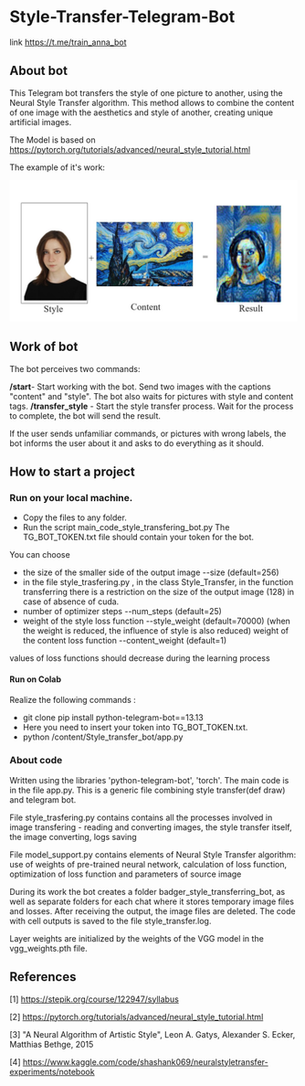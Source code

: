 # Style-Transfer-Telegram-Bot

link https://t.me/train_anna_bot

## About bot
This Telegram bot transfers the style of one picture to another, using the Neural Style Transfer algorithm. This method allows to combine the content of one image with the aesthetics and style of another, creating unique artificial images.

The Мodel is based on
 https://pytorch.org/tutorials/advanced/neural_style_tutorial.html

The example of it's work:

![](https://github.com/EndAnn/Style_transfer_bot/blob/main/images/gith1.jpg)


## Work of bot
The bot perceives two commands:

**/start**- Start working with the bot.
Send two images with the captions "content" and "style".
The bot also waits for pictures with style and content tags.
**/transfer_style** - Start the style transfer process.
Wait for the process to complete, the bot will send the result.

If the user sends unfamiliar commands, or pictures with wrong labels, the bot informs the user about it and asks to do everything as it should.

## How to start a project

### Run on your local machine.
- Copy the files to any folder.
- Run the script main_code_style_transfering_bot.py
The TG_BOT_TOKEN.txt file should contain your token for the bot.

You can choose
- the size of the smaller side of the output image --size (default=256)
- in the file style_trasfering.py , in the class Style_Transfer, in the function transferring there is a restriction on the size of the output image (128) in case of absence of cuda.
- number of optimizer steps --num_steps (default=25)
- weight of the style loss function --style_weight (default=70000)
(when the weight is reduced, the influence of style is also reduced)
 weight of the content loss function --content_weight (default=1)

values of loss functions should decrease during the learning process

#### Run on Colab
Realize the following commands :
- git clone
pip install python-telegram-bot==13.13
- Here you need to insert your token into TG_BOT_TOKEN.txt.
- python /content/Style_transfer_bot/app.py 

### About code
Written using the libraries 'python-telegram-bot', 'torch'.
The main code is in the file app.py.
This is a generic file combining style transfer(def draw) and telegram bot.

File style_trasfering.py contains contains all the processes involved in image transfering - reading and converting images, the style transfer itself, the image converting, logs saving

File model_support.py contains elements of Neural Style Transfer algorithm: use of weights of pre-trained neural network, calculation of loss function, optimization of loss function and parameters of source image

During its work the bot creates a folder badger_style_transferring_bot, as well as separate folders for each chat where it stores temporary image files and losses. After receiving the output, the image files are deleted. The code with cell outputs is saved to the file style_transfer.log.

Layer weights are initialized by the weights of the VGG model in the vgg_weights.pth file.

## References
 <a id="1">[1]</a>
 https://stepik.org/course/122947/syllabus

 <a id="2">[2]</a>
 https://pytorch.org/tutorials/advanced/neural_style_tutorial.html

 <a id="3">[3]</a>
  "A Neural Algorithm of Artistic Style",
  Leon A. Gatys, Alexander S. Ecker, Matthias Bethge, 2015

 <a id="4">[4]</a>
 https://www.kaggle.com/code/shashank069/neuralstyletransfer-experiments/notebook
